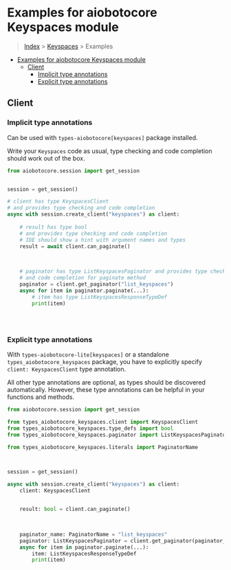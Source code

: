 <a id="examples-for-aiobotocore-keyspaces-module"></a>

# Examples for aiobotocore Keyspaces module

> [Index](../README.md) > [Keyspaces](./README.md) > Examples

- [Examples for aiobotocore Keyspaces module](#examples-for-aiobotocore-keyspaces-module)
  - [Client](#client)
    - [Implicit type annotations](#implicit-type-annotations)
    - [Explicit type annotations](#explicit-type-annotations)

<a id="client"></a>

## Client

<a id="implicit-type-annotations"></a>

### Implicit type annotations

Can be used with `types-aiobotocore[keyspaces]` package installed.

Write your `Keyspaces` code as usual, type checking and code completion should
work out of the box.

```python
from aiobotocore.session import get_session


session = get_session()

# client has type KeyspacesClient
# and provides type checking and code completion
async with session.create_client("keyspaces") as client:
    
    # result has type bool
    # and provides type checking and code completion
    # IDE should show a hint with argument names and types
    result = await client.can_paginate()
    

    
    # paginator has type ListKeyspacesPaginator and provides type checking
    # and code completion for paginate method
    paginator = client.get_paginator("list_keyspaces")
    async for item in paginator.paginate(...):
        # item has type ListKeyspacesResponseTypeDef
        print(item)
    

    
```

<a id="explicit-type-annotations"></a>

### Explicit type annotations

With `types-aiobotocore-lite[keyspaces]` or a standalone
`types_aiobotocore_keyspaces` package, you have to explicitly specify
`client: KeyspacesClient` type annotation.

All other type annotations are optional, as types should be discovered
automatically. However, these type annotations can be helpful in your functions
and methods.

```python
from aiobotocore.session import get_session

from types_aiobotocore_keyspaces.client import KeyspacesClient
from types_aiobotocore_keyspaces.type_defs import bool
from types_aiobotocore_keyspaces.paginator import ListKeyspacesPaginator

from types_aiobotocore_keyspaces.literals import PaginatorName



session = get_session()

async with session.create_client("keyspaces") as client:
    client: KeyspacesClient

    
    result: bool = client.can_paginate()
    

    
    paginator_name: PaginatorName = "list_keyspaces"
    paginator: ListKeyspacesPaginator = client.get_paginator(paginator_name)
    async for item in paginator.paginate(...):
        item: ListKeyspacesResponseTypeDef
        print(item)
    

    
```
